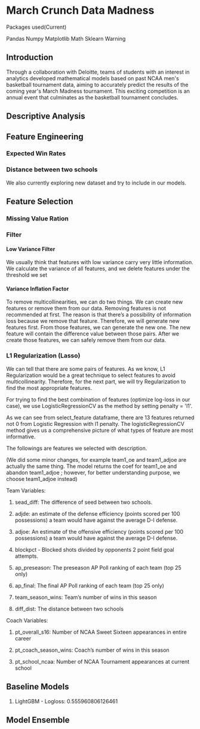 # March Crunch Data Madness

Packages used(Current) 

Pandas
Numpy
Matplotlib
Math
Sklearn
Warning

## Introduction 

Through a collaboration with Deloitte, teams of students with an interest in analytics developed mathematical models based on past NCAA men's basketball tournament data, aiming to accurately predict the results of the coming year's March Madness tournament. This exciting competition is an annual event that culminates as the basketball tournament concludes. 

## Descriptive Analysis 

## Feature Engineering 

###  Expected Win Rates 

### Distance between two schools 

We also currently exploring new dataset and try to include in our models.

## Feature Selection 

### Missing Value Ration 

### Filter  

####  Low Variance Filter 

We usually think that features with low variance carry very little information. We calculate the variance of all features, and we delete features under the threshold we set

####  Variance Inflation Factor 

To remove multicollinearities, we can do two things. We can create new features or remove them from our data.
Removing features is not recommended at first. The reason is that there’s a possibility of information loss because we remove that feature. Therefore, we will generate new features first.
From those features, we can generate the new one. The new feature will contain the difference value between those pairs. After we create those features, we can safely remove them from our data. 

### L1 Regularization (Lasso) 

We can tell that there are some pairs of features.
As we know, L1 Regularization would be a great technique to select features to avoid multicollinearity.
Therefore, for the next part, we will try Regularization to find the most appropriate features. 

For trying to find the best combination of features (optimize log-loss in our case), we use LogisticRegressionCV as the method by setting penalty = 'l1'. 

As we can see from select_feature dataframe, there are 13 features returned not 0 from Logistic Regression with l1 penalty. The logisticRegressionCV method gives us a comprehensive picture of what types of feature are most informative.

The followings are features we selected with description.

(We did some minor changes, for example team1_oe and team1_adjoe are actually the same thing. The model returns the coef for team1_oe and abandon team1_adjoe ; however, for better understanding purpose, we choose team1_adjoe instead)

Team Variables:

1. sead_diff: The difference of seed between two schools.

2. adjde: an estimate of the defense efficiency (points scored per 100 possessions) a team would have against the average D-I defense.

3. adjoe: An estimate of the offensive efficiency (points scored per 100 possessions) a team would have against the average D-I defense.

4. blockpct - Blocked shots divided by opponents 2 point field goal attempts.

5. ap_preseason: The preseason AP Poll ranking of each team (top 25 only)

6. ap_final: The final AP Poll ranking of each team (top 25 only)

7. team_season_wins: Team’s number of wins in this season

8. diff_dist: The distance between two schools

Coach Variables:

1. pt_overall_s16: Number of NCAA Sweet Sixteen appearances in entire career

2. pt_coach_season_wins: Coach’s number of wins in this season

3. pt_school_ncaa: Number of NCAA Tournament appearances at current school

## Baseline Models 

1. LightGBM - Logloss: 0.555960806126461
## Model Ensemble
